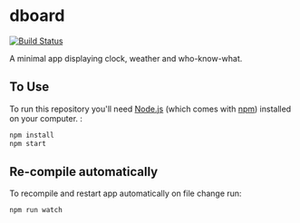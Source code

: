 # dboard
[![Build Status](https://travis-ci.org/dpetrovych/dboard.svg?branch=master)](https://travis-ci.org/dpetrovych/dboard)

A minimal app displaying clock, weather and who-know-what.

## To Use

To run this repository you'll need [Node.js](https://nodejs.org/en/download/) (which comes with [npm](http://npmjs.com)) installed on your computer. :

```bash
npm install
npm start
```

## Re-compile automatically

To recompile and restart app automatically on file change run:

```bash
npm run watch
```

